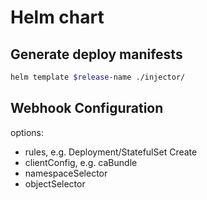 # Helm chart

## Generate deploy manifests

```bash
helm template $release-name ./injector/
```

## Webhook Configuration

options:
- rules, e.g. Deployment/StatefulSet Create
- clientConfig, e.g. caBundle
- namespaceSelector
- objectSelector
